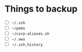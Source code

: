 # Things to backup

- [ ] `~/.ssh`
- [ ] `~/pems`
- [ ] `~/corp-aliases.sh`
- [ ] `~/.aws`
- [ ] `~/.zsh_history`
